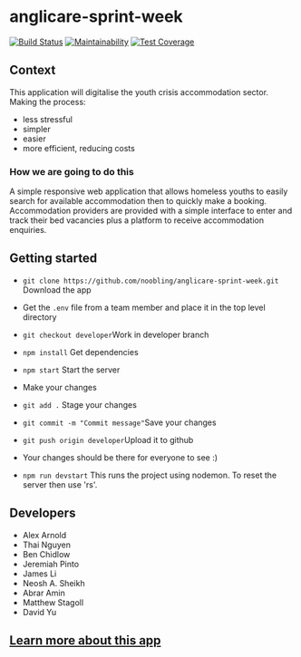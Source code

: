 # anglicare-sprint-week

[![Build Status](https://travis-ci.org/noobling/anglicare-sprint-week.svg?branch=master)](https://travis-ci.org/noobling/anglicare-sprint-week)
[![Maintainability](https://api.codeclimate.com/v1/badges/318b1618e791619e310a/maintainability)](https://codeclimate.com/github/noobling/anglicare-sprint-week/maintainability)
[![Test Coverage](https://api.codeclimate.com/v1/badges/318b1618e791619e310a/test_coverage)](https://codeclimate.com/github/noobling/anglicare-sprint-week/test_coverage)

## Context

This application will digitalise the youth crisis accommodation sector.
Making the process:

* less stressful
* simpler
* easier
* more efficient, reducing costs

### How we are going to do this

A simple responsive web application that allows homeless youths to easily search for available accommodation then to quickly make a booking. Accommodation providers are provided with a simple interface to enter and track their bed vacancies plus a platform to receive accommodation enquiries. 

## Getting started

* `git clone https://github.com/noobling/anglicare-sprint-week.git` Download the app
* Get the `.env` file from a team member and place it in the top level directory
* `git checkout developer`Work in developer branch
* `npm install` Get dependencies
* `npm start` Start the server
* Make your changes
* `git add .` Stage your changes
* `git commit -m "Commit message"`Save your changes
* `git push origin developer`Upload it to github
* Your changes should be there for everyone to see :)

* `npm run devstart` This runs the project using nodemon. To reset the server then use 'rs'.

## Developers

* Alex Arnold
* Thai Nguyen
* Ben Chidlow
* Jeremiah Pinto
* James Li
* Neosh A. Sheikh
* Abrar Amin
* Matthew Stagoll
* David Yu

## [Learn more about this app](https://github.com/noobling/anglicare-sprint-week/wiki)